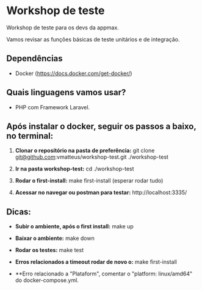 
# Workshop de teste

Workshop de teste para os devs da appmax.

Vamos revisar as funções básicas de teste unitários e de integração.

## Dependências

- Docker (https://docs.docker.com/get-docker/)

## Quais linguagens vamos usar?

- PHP com Framework Laravel. 

## Após instalar o docker, seguir os passos a baixo, no terminal:

1) **Clonar o repositório na pasta de preferência:** git clone git@github.com:vmatteus/workshop-test.git ./workshop-test

2) **Ir na pasta workshop-test:** cd ./workshop-test

3) **Rodar o first-install:** make first-install (esperar rodar tudo)

4) **Acessar no navegar ou postman para testar:** http://localhost:3335/
    

## Dicas:

- **Subir o ambiente, após o first install:** make up

- **Baixar o ambiente:** make down

- **Rodar os testes:** make test 

- **Erros relacionados a timeout rodar de novo o:**  make first-install

- **Erro relacionado a "Plataform", comentar o "platform: linux/amd64" do docker-compose.yml.
